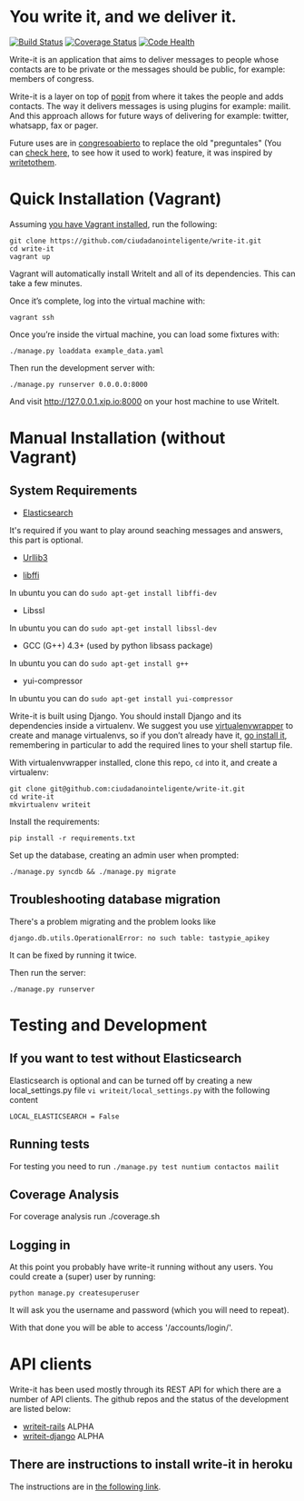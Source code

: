 You write it, and we deliver it.
================================

[![Build Status](https://travis-ci.org/ciudadanointeligente/write-it.png?branch=master)](https://travis-ci.org/ciudadanointeligente/write-it)
[![Coverage Status](https://coveralls.io/repos/ciudadanointeligente/write-it/badge.png?branch=master)](https://coveralls.io/r/ciudadanointeligente/write-it)
[![Code Health](https://landscape.io/github/ciudadanointeligente/write-it/master/landscape.png)](https://landscape.io/github/ciudadanointeligente/write-it/master)

Write-it is an application that aims to deliver messages to people whose contacts are to be private or the messages should be public, for example: members of congress.

Write-it is a layer on top of [popit](http://popit.mysociety.org) from where it takes the people and adds contacts. The way it delivers messages is using plugins for example: mailit. And this approach allows for future ways of delivering for example: twitter, whatsapp, fax or pager.

Future uses are in [congresoabierto](http://www.congresoabierto.cl) to replace the old "preguntales" (You can [check here](http://congresoabierto.cl/comunicaciones), to see how it used to work) feature, it was inspired by [writetothem](http://www.writetothem.com/).


Quick Installation (Vagrant)
============================

Assuming [you have Vagrant installed](http://docs.vagrantup.com/v2/installation/), run the following:

    git clone https://github.com/ciudadanointeligente/write-it.git
    cd write-it
    vagrant up

Vagrant will automatically install WriteIt and all of its dependencies. This can take a few minutes.

Once it’s complete, log into the virtual machine with:

    vagrant ssh

Once you’re inside the virtual machine, you can load some fixtures with:

    ./manage.py loaddata example_data.yaml

Then run the development server with:

    ./manage.py runserver 0.0.0.0:8000

And visit http://127.0.0.1.xip.io:8000 on your host machine to use WriteIt.


Manual Installation (without Vagrant)
=====================================

System Requirements
-------------------

 * [Elasticsearch](http://www.elasticsearch.org/)

 It's required if you want to play around seaching messages and answers, this part is optional.

 * [Urllib3](http://urllib3.readthedocs.org/en/latest/)

 * [libffi](https://sourceware.org/libffi/)

 In ubuntu you can do ```sudo apt-get install libffi-dev```

 * Libssl

 In ubuntu you can do ```sudo apt-get install libssl-dev```

 * GCC (G++) 4.3+ (used by python libsass package)

 In ubuntu you can do ```sudo apt-get install g++```

 * yui-compressor

 In ubuntu you can do ```sudo apt-get install yui-compressor```

Write-it is built using Django. You should install Django and its dependencies inside a virtualenv. We suggest you use [virtualenvwrapper](http://virtualenvwrapper.readthedocs.org/en/latest/) to create and manage virtualenvs, so if you don’t already have it, [go install it](http://virtualenvwrapper.readthedocs.org/en/latest/install.html#basic-installation), remembering in particular to add the required lines to your shell startup file.

With virtualenvwrapper installed, clone this repo, `cd` into it, and create a virtualenv:

    git clone git@github.com:ciudadanointeligente/write-it.git
    cd write-it
    mkvirtualenv writeit

Install the requirements:

    pip install -r requirements.txt

Set up the database, creating an admin user when prompted:

    ./manage.py syncdb && ./manage.py migrate

Troubleshooting database migration
----------------------------------
There's a problem migrating and the problem looks like

	django.db.utils.OperationalError: no such table: tastypie_apikey

It can be fixed by running it twice.

Then run the server:

    ./manage.py runserver




Testing and Development
=======================

If you want to test without Elasticsearch
-----------------------------------------------------
Elasticsearch is optional and can be turned off by creating a new local_settings.py file ```vi writeit/local_settings.py``` with the following content


```
LOCAL_ELASTICSEARCH = False
```

Running tests
--------------

For testing you need to run ```./manage.py test nuntium contactos mailit```

Coverage Analysis
-----------------
For coverage analysis run ./coverage.sh

Logging in
--------------
At this point you probably have write-it running without any users. You could create a (super) user by running:

```
python manage.py createsuperuser
```

It will ask you the username and password (which you will need to repeat).

With that done you will be able to access '/accounts/login/'.




API clients
===========

Write-it has been used mostly through its REST API for which there are a number of API clients.
The github repos and the status of the development are listed below:
- [writeit-rails](https://github.com/ciudadanointeligente/writeit-rails) ALPHA
- [writeit-django](https://github.com/ciudadanointeligente/writeit-django) ALPHA


There are instructions to install write-it in heroku
----------------------------------------------------
The instructions are in [the following link](deploying_to_heroku.md).
